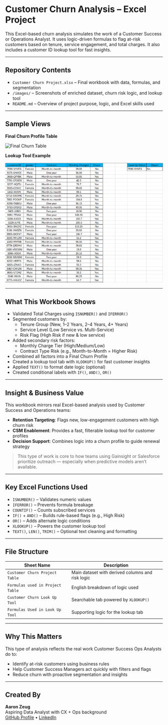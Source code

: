 # Customer Churn Analysis – Excel Project

This Excel-based churn analysis simulates the work of a Customer Success or Operations Analyst. It uses logic-driven formulas to flag at-risk customers based on tenure, service engagement, and total charges. It also includes a customer ID lookup tool for fast insights.

---

## Repository Contents

- `Customer Churn Project.xlsx` – Final workbook with data, formulas, and segmentation  
- `/images/` – Screenshots of enriched dataset, churn risk logic, and lookup tool  
- `README.md` – Overview of project purpose, logic, and Excel skills used

---

## Sample Views

**Final Churn Profile Table**

![Final Churn Table](images/final_churn_table.png)

**Lookup Tool Example**

![Lookup Tool](images/lookup_tool.png)

---

## What This Workbook Shows

- Validated Total Charges using `ISNUMBER()` and `IFERROR()`
- Segmented customers by:
  - Tenure Group (New, 1–2 Years, 2–4 Years, 4+ Years)
  - Service Level (Low Service vs. Multi-Service)
  - Risk Flag (High Risk if new & low service)
- Added secondary risk factors:
  - Monthly Charge Tier (High/Medium/Low)
  - Contract Type Risk (e.g., Month-to-Month = Higher Risk)
- Combined all factors into a Final Churn Profile
- Created a lookup tool tab with `XLOOKUP()` for fast customer insights
- Applied `TEXT()` to format date logic (optional)
- Created conditional labels with `IF()`, `AND()`, `OR()`

---

## Insight & Business Value

This workbook mirrors real Excel-based analysis used by Customer Success and Operations teams:

- **Retention Targeting**: Flags new, low-engagement customers with high churn risk
- **CSM Enablement**: Provides a fast, filterable lookup tool for customer profiles
- **Decision Support**: Combines logic into a churn profile to guide renewal strategy

> This type of work is core to how teams using Gainsight or Salesforce prioritize outreach — especially when predictive models aren’t available.

---

## Key Excel Functions Used

- `ISNUMBER()` – Validates numeric values
- `IFERROR()` – Prevents formula breakage
- `COUNTIF()` – Counts subscribed services
- `IF()` + `AND()` – Builds rule-based flags (e.g., High Risk)
- `OR()` – Adds alternate logic conditions
- `XLOOKUP()` – Powers the customer lookup tool
- `TEXT()`, `LEN()`, `TRIM()` – Optional text cleaning and formatting

---

## File Structure

| Sheet Name                      | Description                                         |
|--------------------------------|-----------------------------------------------------|
| `Customer Churn Project Table` | Main dataset with derived columns and risk logic   |
| `Formulas used in Project Table` | English breakdown of logic used                    |
| `Customer Churn Look Up Tool`  | Searchable tab powered by `XLOOKUP()`              |
| `Formulas Used in Look Up Tool`| Supporting logic for the lookup tab                |

---

## Why This Matters

This type of analysis reflects the real work Customer Success Ops Analysts do to:

- Identify at-risk customers using business rules
- Help Customer Success Managers act quickly with filters and flags
- Reduce churn with proactive segmentation and insights

---

## Created By

**Aaron Zeug**  
Aspiring Data Analyst with CX + Ops background  
[GitHub Profile](https://github.com/Gray135) • [LinkedIn](https://www.linkedin.com/in/aaronzeug)
